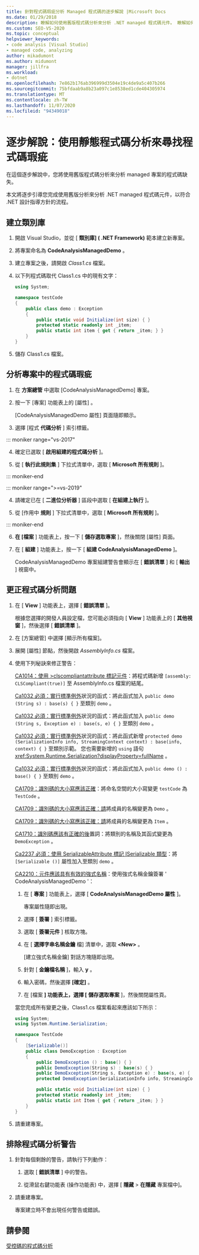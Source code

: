 ```yaml
---
title: 針對程式碼瑕疵分析 Managed 程式碼的逐步解說 |Microsoft Docs
ms.date: 01/29/2018
description: 瞭解如何使用舊版程式碼分析來分析 .NET managed 程式碼元件。 瞭解如何使用 .NET 設計指導方針檢查瑕疵和是否符合規範。
ms.custom: SEO-VS-2020
ms.topic: conceptual
helpviewer_keywords:
- code analysis [Visual Studio]
- managed code, analyzing
author: mikadumont
ms.author: midumont
manager: jillfra
ms.workload:
- dotnet
ms.openlocfilehash: 7e862b176ab396999d3504e19c4de9a5c407b266
ms.sourcegitcommit: 75bfdaab9a8b23a097c1e8538ed1cde404305974
ms.translationtype: MT
ms.contentlocale: zh-TW
ms.lasthandoff: 11/07/2020
ms.locfileid: "94349018"
---
```

# <a name="walkthrough-use-static-code-analysis-to-find-code-defects"></a>逐步解說：使用靜態程式碼分析來尋找程式碼瑕疵

在這個逐步解說中，您將使用舊版程式碼分析來分析 managed 專案的程式碼缺失。

本文將逐步引導您完成使用舊版分析來分析 .NET managed 程式碼元件，以符合 .NET 設計指導方針的流程。

## <a name="create-a-class-library"></a>建立類別庫

1. 開啟 Visual Studio，並從 [ **類別庫] ( .NET Framework)** 範本建立新專案。

1. 將專案命名為 **CodeAnalysisManagedDemo** 。

1. 建立專案之後，請開啟 *Class1.cs* 檔案。

1. 以下列程式碼取代 Class1.cs 中的現有文字：

   ```csharp
   using System;

   namespace testCode
   {
       public class demo : Exception
       {
           public static void Initialize(int size) { }
           protected static readonly int _item;
           public static int item { get { return _item; } }
       }
   }
   ```

1. 儲存 Class1.cs 檔案。

## <a name="analyze-the-project-for-code-defects"></a>分析專案中的程式碼瑕疵

1. 在 **方案總管** 中選取 [CodeAnalysisManagedDemo] 專案。

2. 按一下 [專案]  功能表上的 [屬性]  。

   [CodeAnalysisManagedDemo 屬性] 頁面隨即顯示。

3. 選擇 [程式 **代碼分析** ] 索引標籤。

::: moniker range="vs-2017"

4. 確定已選取 [ **啟用組建的程式碼分析** ]。

5. 從 [ **執行此規則集** ] 下拉式清單中，選取 [ **Microsoft 所有規則** ]。

::: moniker-end

::: moniker range=">=vs-2019"

4. 請確定已在 [ **二進位分析器** ] 區段中選取 [ **在組建上執行** ]。

5. 從 [作用中 **規則** ] 下拉式清單中，選取 [ **Microsoft 所有規則** ]。

::: moniker-end

6. **在 [檔案** ] 功能表上，按一下 [ **儲存選取專案** ]，然後關閉 [屬性] 頁面。

7. 在 [ **組建** ] 功能表上，按一下 [ **組建 CodeAnalysisManagedDemo** ]。

    CodeAnalysisManagedDemo 專案組建警告會顯示在 [ **錯誤清單** ] 和 [ **輸出** ] 視窗中。

## <a name="correct-the-code-analysis-issues"></a>更正程式碼分析問題

1. 在 [ **View** ] 功能表上，選擇 [ **錯誤清單** ]。

    根據您選擇的開發人員設定檔，您可能必須指向 [ **View** ] 功能表上的 [ **其他視窗** ]，然後選擇 [ **錯誤清單** ]。

1. 在 [方案總管] 中選擇 [顯示所有檔案]。

1. 展開 [屬性] 節點，然後開啟 *AssemblyInfo.cs* 檔案。

1. 使用下列秘訣來修正警告：

   [CA1014：使用 >clscompliantattribute 標記元件](/dotnet/fundamentals/code-analysis/quality-rules/ca1014)：將程式碼新增 `[assembly: CLSCompliant(true)]` 至 AssemblyInfo.cs 檔案的結尾。

   [Ca1032 必須：實行標準例外](/dotnet/fundamentals/code-analysis/quality-rules/ca1032)狀況的函式：將此函式加入 `public demo (String s) : base(s) { }` 至類別 `demo` 。

   [Ca1032 必須：實行標準例外](/dotnet/fundamentals/code-analysis/quality-rules/ca1032)狀況的函式：將此函式加入 `public demo (String s, Exception e) : base(s, e) { }` 至類別 `demo` 。

   [Ca1032 必須：實行標準例外](/dotnet/fundamentals/code-analysis/quality-rules/ca1032)狀況的函式：將此函式新增 `protected demo (SerializationInfo info, StreamingContext context) : base(info, context) { }` 至類別示範。 您也需要新增的 `using` 語句 <xref:System.Runtime.Serialization?displayProperty=fullName> 。

   [Ca1032 必須：實行標準例外](/dotnet/fundamentals/code-analysis/quality-rules/ca1032)狀況的函式：將此函式加入 `public demo () : base() { }` 至類別 `demo` 。

   [CA1709：識別碼的大小寫應該正確](../code-quality/ca1709.md)：將命名空間的大小寫變更 `testCode` 為 `TestCode` 。

   [CA1709：識別碼的大小寫應該正確：請](../code-quality/ca1709.md)將成員的名稱變更為 `Demo` 。

   [CA1709：識別碼的大小寫應該正確：請](../code-quality/ca1709.md)將成員的名稱變更為 `Item` 。

   [CA1710：識別碼應該有正確的後](/dotnet/fundamentals/code-analysis/quality-rules/ca1710)置詞：將類別的名稱及其函式變更為 `DemoException` 。

   [Ca2237 必須：使用 SerializableAttribute 標記 ISerializable 類型](/dotnet/fundamentals/code-analysis/quality-rules/ca2237)：將 `[Serializable ()]` 屬性加入至類別 `demo` 。

   [CA2210：元件應該具有有效的強式名稱](../code-quality/ca2210.md)：使用強式名稱金鑰簽署 ' CodeAnalysisManagedDemo '：

   1. 在 [ **專案** ] 功能表上，選擇 [ **CodeAnalysisManagedDemo 屬性** ]。

      專案屬性隨即出現。

   1. 選擇 [ **簽署** ] 索引標籤。

   1. 選取 [ **簽署元件** ] 核取方塊。

   1. 在 [ **選擇字串名稱金鑰** 檔] 清單中，選取 **\<New>** 。

      [建立強式名稱金鑰] 對話方塊隨即出現。

   1. 針對 [ **金鑰檔名稱** ]，輸入 **y** 。

   1. 輸入密碼，然後選擇 **[確定]** 。

   1. 在 [檔案 **] 功能表上，選擇 [** **儲存選取專案** ]，然後關閉屬性頁。

   當您完成所有變更之後，Class1.cs 檔案看起來應該如下所示：

   ```csharp
   using System;
   using System.Runtime.Serialization;

   namespace TestCode
   {
       [Serializable()]
       public class DemoException : Exception
       {
           public DemoException () : base() { }
           public DemoException(String s) : base(s) { }
           public DemoException(String s, Exception e) : base(s, e) { }
           protected DemoException(SerializationInfo info, StreamingContext context) : base(info, context) { }

           public static void Initialize(int size) { }
           protected static readonly int _item;
           public static int Item { get { return _item; } }
       }
   }
   ```

1. 請重建專案。

## <a name="exclude-code-analysis-warnings"></a>排除程式碼分析警告

1. 針對每個剩餘的警告，請執行下列動作：

    1. 選取 [ **錯誤清單** ] 中的警告。

    1. 從滑鼠右鍵功能表 (操作功能表) 中，選擇 [ **隱藏**  >  **在隱藏** 專案檔中]。

1. 請重建專案。

     專案建立時不會出現任何警告或錯誤。

## <a name="see-also"></a>請參閱

[受控碼的程式碼分析](../code-quality/code-analysis-for-managed-code-overview.md)
